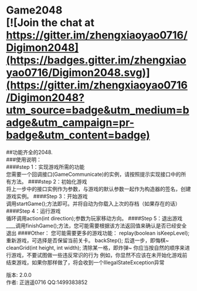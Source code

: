 # Game2048<br> [![Join the chat at https://gitter.im/zhengxiaoyao0716/Digimon2048](https://badges.gitter.im/zhengxiaoyao0716/Digimon2048.svg)](https://gitter.im/zhengxiaoyao0716/Digimon2048?utm_source=badge&utm_medium=badge&utm_campaign=pr-badge&utm_content=badge)
##功能齐全的2048.<br>
###使用说明：<br>
####step 1：实现游戏所需的功能<br>
    您需要一个回调接口(GameCommunicate)的实例，请按照提示实现接口中的所有方法。
####step 2：初始化游戏<br>
    将上一步中的接口实例作为参数，与游戏的默认参数一起作为构造器的签名，创建游戏实例。
####Step 3：开始游戏<br>
    调用startGame();方法即可。并将自动为你载入上次的存档（如果存在的话）
####Step 4：运行游戏<br>
    循环调用action(int direction);参数为玩家移动方向。
####Step 5：退出游戏<br>
____调用finishGame();方法，您可能需要根据该方法返回值来确认是否已经安全退出
####Other：
    您可能需要更多的游戏功能：
        replay(boolean isKeepLevel); 重新游戏，可选择是否保留当前关卡。
        backStep(); 后退一步，即悔棋~
        cleanGrid(int height, int width); 清除某一格，即炸弹~
    你应当按自然的顺序来进行游戏，不要试图做一些违反常识的行为
        例如，你显然不应该在未开始化游戏前结束游戏，如果你那样做了，将会收到一个IllegalStateException异常

版本: 2.0.0<br>
作者: 正逍遥0716 QQ:1499383852<br>
